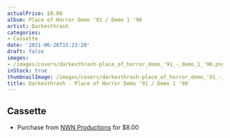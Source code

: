 ```yaml
---
actualPrice: $8.00
album: Place of Horror Demo '91 / Demo 1 '90
artist: Darkesthrash
categories:
- Cassette
date: '2021-06-26T15:23:20'
draft: false
images:
- /images/covers/darkesthrash-place_of_horror_demo_'91_-_demo_1_'90.png
inStock: true
thumbnailImage: /images/covers/darkesthrash-place_of_horror_demo_'91_-_demo_1_'90-thumb.png
title: Darkesthrash - Place of Horror Demo '91 / Demo 1 '90
---
```


## Cassette
* Purchase from [NWN Productions](http://shop.nwnprod.com/index.php?route=product/product&path=73&product_id=5747&sort=pd.name&order=ASC) for $8.00
